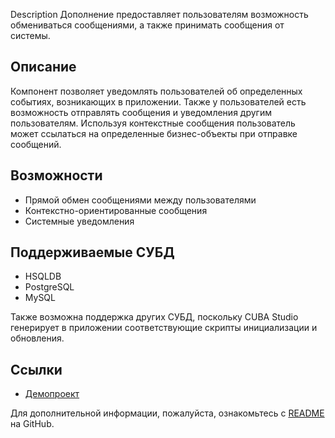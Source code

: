 Description
Дополнение предоставляет пользователям возможность обмениваться сообщениями, а также принимать сообщения от системы. 

## Описание

Компонент позволяет уведомлять пользователей об определенных событиях, возникающих в приложении. Также у пользователей есть возможность отправлять сообщения и уведомления другим пользователям. Используя контекстные сообщения пользователь может ссылаться на определенные бизнес-объекты при отправке сообщений.

## Возможности
- Прямой обмен сообщениями между пользователями
- Контекстно-ориентированные сообщения
- Системные уведомления

## Поддерживаемые СУБД
- HSQLDB
- PostgreSQL
- MySQL

Также возможна поддержка других СУБД, поскольку CUBA Studio генерирует в приложении соответствующие скрипты инициализации и обновления.

## Ссылки
- [Демопроект](https://github.com/mariodavid/cuba-example-using-user-inbox)
 
Для дополнительной информации, пожалуйста, ознакомьтесь с [README](https://github.com/mariodavid/cuba-component-user-inbox#using-the-inbox-as-a-user) на GitHub.
